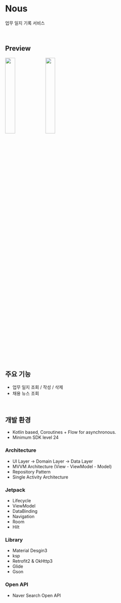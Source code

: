 # Nous
업무 일지 기록 서비스

<br/>

## Preview
<img src="https://github.com/minuxx/nous-android/assets/20331640/6a6c952b-7f32-42c2-8059-b0d7a1c4d029" width="25%"/>
<img src="https://github.com/minuxx/nous-android/assets/20331640/5bf5d58d-2208-4f71-964c-ea8d1ae86421" width="25%"/>

<br/>

## 주요 기능
- 업무 일지 조회 / 작성 / 삭제
- 채용 뉴스 조회

<br/>

## 개발 환경
- Kotlin based, Coroutines + Flow for asynchronous.
- Minimum SDK level 24

### Architecture
- UI Layer -> Domain Layer -> Data Layer
- MVVM Architecture (View - ViewModel - Model)
- Repository Pattern
- Single Activity Architecture

### Jetpack
- Lifecycle
- ViewModel
- DataBinding
- Navigation
- Room
- Hilt

### Library
- Material Desgin3
- ksp
- Retrofit2 & OkHttp3
- Glide
- Gson

### Open API
- Naver Search Open API
